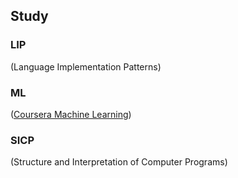 ## Study

### LIP
(Language Implementation Patterns)

### ML
([Coursera Machine Learning](https://www.coursera.org/learn/machine-learning/home/welcome))

### SICP
(Structure and Interpretation of Computer Programs)
